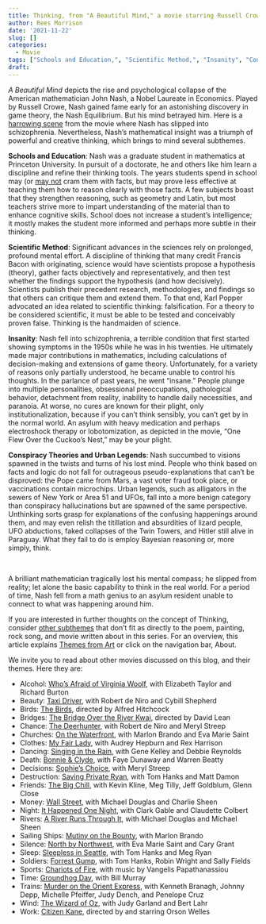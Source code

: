 ```yaml
---
title: Thinking, from "A Beautiful Mind," a movie starring Russell Crowe
author: Rees Morrison
date: '2021-11-22'
slug: []
categories:
  - Movie
tags: ["Schools and Education,", "Scientific Method,", "Insanity", "Conspiracy Theories and Urban Legends",]
draft: 
---
```


*A Beautiful Mind* depicts the rise and psychological collapse of the American mathematician John Nash, a Nobel Laureate in Economics.   Played by Russell Crowe, Nash gained fame early for an astonishing discovery in game theory, the Nash Equilibrium.  But his mind betrayed him.  Here is a [harrowing scene](https://www.youtube.com/watch?v=GSnjt83nEho) from the movie where Nash has slipped into schizophrenia.   Nevertheless, Nash’s mathematical insight was a triumph of powerful and creative thinking, which brings to mind several subthemes.  

<!--more-->

**Schools and Education**:  Nash was a graduate student in mathematics at Princeton University.  In pursuit of a doctorate, he and others like him learn a discipline and refine their thinking tools.  The years students spend in school may (or [may not](wonderful) cram them with facts, but may prove less effective at teaching them how to reason clearly with those facts.  A few subjects boast that they strengthen reasoning, such as geometry and Latin, but most teachers strive more to impart understanding of the material than to enhance cognitive skills.   School does not increase a student’s intelligence; it mostly makes the student more informed and perhaps more subtle in their thinking.  

**Scientific Method**:  Significant advances in the sciences rely on prolonged, profound mental effort.  A discipline of thinking that many credit Francis Bacon with originating, science would have scientists propose a hypothesis (theory), gather facts objectively and representatively, and then test whether the findings support the hypothesis (and how decisively).  Scientists publish their precedent research, methodologies, and findings so that others can critique them and extend them.  To that end, Karl Popper advocated an idea related to scientific thinking: falsification.  For a theory to be considered scientific, it must be able to be tested and conceivably proven false.  Thinking is the handmaiden of science.   

**Insanity**:   Nash fell into schizophrenia, a terrible condition that first started showing symptoms in the 1950s while he was in his twenties. He ultimately made major contributions in mathematics, including calculations of decision-making and extensions of game theory.  Unfortunately, for a variety of reasons only partially understood, he became unable to control his thoughts.   In the parlance of past years, he went “insane.”  People plunge into multiple personalities, obsessional preoccupations, pathological behavior, detachment from reality, inability to handle daily necessities, and paranoia.  At worse, no cures are known for their plight, only  institutionalization, because if you can’t think sensibly, you can’t get by in the normal world.   An asylum with heavy medication and perhaps electroshock therapy or lobotomization, as depicted in the movie, “One Flew Over the Cuckoo’s Nest,” may be your plight.

**Conspiracy Theories and Urban Legends**:  Nash succumbed to visions spawned in the twists and turns of his lost mind.  People who think based on facts and logic do not fall for outrageous pseudo-explanations that can’t be disproved: the Pope came from Mars, a vast voter fraud took place, or vaccinations contain microchips.  Urban legends, such as alligators in the sewers of New York or Area 51 and UFOs, fall into a more benign category than conspiracy hallucinations but are spawned of the same perspective.  Unthinking sorts grasp for explanations of the confusing happenings around them, and may even relish the titillation and absurdities of lizard people, UFO abductions, faked collapses of the Twin Towers, and Hitler still alive in Paraguay.  What they fail to do is employ Bayesian reasoning or, more simply, think.

&nbsp;

A brilliant mathematician tragically lost his mental compass; he slipped from reality; let alone the basic capability to think in the real world.  For a period of time, Nash fell from a math genius to an asylum resident unable to connect to what was happening around him.

If you are interested in further thoughts on the concept of Thinking, consider [other subthemes](https://themesfromart.com/post/2021-11-22-thinking-additional-subthemes/thinkingaddl/) that don’t fit as directly to the poem, painting, rock song, and movie written about in this series.  For an overview, this article explains [Themes from Art](http://bit.ly/3sRXopI) or click on the navigation bar, About.

We invite you to read about other movies discussed on this blog, and their themes.  Here they are: 

* Alcohol: [Who’s Afraid of Virginia Woolf](https://themesfromart.com/post/2021-02-03-alcohol-woolf-nichols/alcoholwoolfnichols/), with Elizabeth Taylor and Richard Burton
* Beauty: [Taxi Driver](https://themesfromart.com/post/2021-04-21-beauty-taxi-driver-a-movie-with-robert-de-niro-and-cybill-shepherd/beautytaxi/), with Robert de Niro and Cybill Shepherd
* Birds: [The Birds](https://themesfromart.com/post/2021-06-07-birds-the-birds-a-movie-directed-by-alfred-hitchcock/birdsthebirds/), directed by Alfred Hitchcock
* Bridges: [The Bridge Over the River Kwai](https://themesfromart.com/post/2021-07-26-bridges-from-bridge-over-troubled-waters-a-song-by-simon-garfunkel/bridgestroubled/), directed by David Lean
* Chance: [The Deerhunter](https://themesfromart.com/post/2021-03-14-chancewinner/chancewinner/), with Robert de Niro and Meryl Streep
* Churches: [On the Waterfront](https://themesfromart.com/post/2021-05-21-churches-from-on-the-waterfront-a-movie-with-marlon-brando/churcheswaterfront/), with Marlon Brando and Eva Marie Saint
* Clothes: [My Fair Lady](https://themesfromart.com/post/2021-08-30-clothes-from-my-fair-lady-a-movie-starring-audrey-hepburn/clothesfair/), with Audrey Hepburn and Rex Harrison
* Dancing: [Singing in the Rain](https://themesfromart.com/post/2021-09-10-dancing-from-singin-in-the-rain-a-movie-starring-gene-kelley-and-debbie-reynolds/dancingrain/), with Gene Kelley and Debbie Reynolds
* Death: [Bonnie & Clyde](https://themesfromart.com/post/2021-05-03-death-from-bonnie-clyde-a-movie-starring-warren-beatty-and-faye-dunaway/deathbonnie/), with Faye Dunaway and Warren Beatty
* Decisions: [Sophie’s Choice](https://themesfromart.com/post/2021-02-08-decisions-sophie-s-choice-with-meryl-streep/decisionssophies/), with Meryl Streep
* Destruction: [Saving Private Ryan](https://themesfromart.com/post/2021-02-18-destruction-saving-private-ryan-a-movie-by-steven-spielberg/destructionsaving/), with Tom Hanks and Matt Damon
* Friends: [The Big Chill](https://themesfromart.com/post/2021-06-20-friends-the-big-chill-a-movied-directed-by-lawrence-kasdan/friendschill/), with Kevin Kline, Meg Tilly, Jeff Goldblum, Glenn Close
* Money: [Wall Street](https://themesfromart.com/post/2021-10-15-money-from-wall-street-a-movie-starring-michael-douglas-and-michael-sheen/moneywall/), with Michael Douglas and Charlie Sheen
* Night: [It Happened One Night](https://themesfromart.com/post/2021-11-05-night-from-it-happened-one-night-a-movie-starring-clark-gable-and-claudette-colbert/nighthappened/), with Clark Gable and Claudette Colbert
* Rivers: [A River Runs Through It](https://themesfromart.com/post/2021-10-02-rivers-from-a-river-runs-through-it-a-movie-by-robert-redford-starring-brad-pitt/riversruns/), with Michael Douglas and Michael Sheen
* Sailing Ships: [Mutiny on the Bounty](https://themesfromart.com/post/2021-06-26-sailing-ships-mutiny-on-the-bounty-a-movie-with/sailingshipsmutiny/), with Marlon Brando
* Silence: [North by Northwest](https://themesfromart.com/post/silencenorthwest/), with Eva Marie Saint and Cary Grant
* Sleep: [Sleepless in Seattle](https://themesfromart.com/post/2021-09-22-sleep-from-sleepless-in-seattle-a-movie-starring-tom-hanks-and-meg-ryan/sleepsleepless/), with Tom Hanks and Meg Ryan
* Soldiers: [Forrest Gump](https://themesfromart.com/post/2021-08-02-soldiers-from-forrest-gump-a-movie-starring-tom-hanks/soldiersgump/), with Tom Hanks, Robin Wright and Sally Fields
* Sports: [Chariots of Fire](https://themesfromart.com/post/2021-07-12-sports-from-chariots-of-fire-a-movie-about-the-1924-olypics/sportschariots/), with music by Vangelis Papathanassiou
* Time: [Groundhog Day](https://themesfromart.com/post/2021-03-08-time-from-groundhog-day-starring-bill-murray/timegroundhog/), with Bill Murray
* Trains: [Murder on the Orient Express](https://themesfromart.com/post/2021-05-10-trains-from-murder-on-the-orient-express-a-movie-directed-by-sidney-lumet/trainsorient/), with Kenneth Branagh, Johnny Depp, Michelle Pfeiffer, Judy Dench, and Penelope Cruz
* Wind: [The Wizard of Oz](https://themesfromart.com/post/2021-08-12-wind-from-the-wizard-of-oz-a-movie-with-judy-garland/windoz/), with Judy Garland and Bert Lahr 
* Work: [Citizen Kane](https://themesfromart.com/post/2021-02-26-workkane/workkane/), directed by and starring Orson Welles

